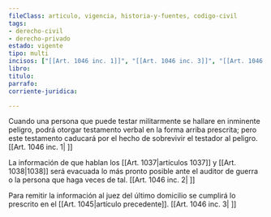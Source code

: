 ```yaml
---
fileClass: articulo, vigencia, historia-y-fuentes, codigo-civil
tags:
- derecho-civil
- derecho-privado
estado: vigente
tipo: multi
incisos: ["[[Art. 1046 inc. 1]]", "[[Art. 1046 inc. 3]]", "[[Art. 1046 inc. 2]]"]
libro:
titulo:
parrafo:
corriente-juridica:

---
```

Cuando una persona que puede testar militarmente se hallare en inminente peligro, podrá otorgar testamento verbal en la forma arriba prescrita; pero este testamento caducará por el hecho de sobrevivir el testador al peligro. [[Art. 1046 inc. 1| ]]

La información de que hablan los [[Art. 1037|artículos 1037]] y [[Art. 1038|1038]] será evacuada lo más pronto posible ante el auditor de guerra o la persona que haga veces de tal. [[Art. 1046 inc. 2| ]]

Para remitir la información al juez del último domicilio se cumplirá lo prescrito en el [[Art. 1045|artículo precedente]]. [[Art. 1046 inc. 3| ]]